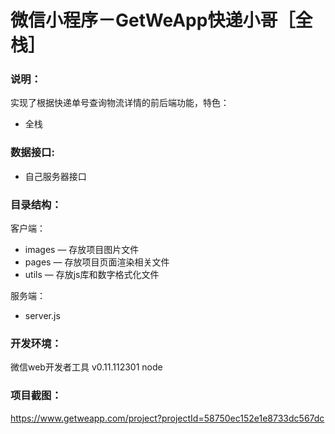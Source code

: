 # 微信小程序－GetWeApp快递小哥［全栈］

### 说明：

实现了根据快递单号查询物流详情的前后端功能，特色：
- 全栈

### 数据接口:

- 自己服务器接口

### 目录结构：

客户端：
- images — 存放项目图片文件
- pages — 存放项目页面渲染相关文件
- utils — 存放js库和数字格式化文件

服务端：
- server.js

### 开发环境：

微信web开发者工具 v0.11.112301
node

### 项目截图：

https://www.getweapp.com/project?projectId=58750ec152e1e8733dc567dc
